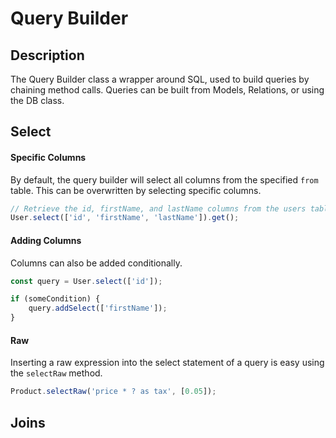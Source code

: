 # Query Builder

## Description

The Query Builder class a wrapper around SQL, used to build queries by chaining method calls. Queries can be built
from Models, Relations, or using the DB class.

## Select

#### Specific Columns

By default, the query builder will select all columns from the specified ```from``` table. This can be overwritten
by selecting specific columns.

```js
// Retrieve the id, firstName, and lastName columns from the users table
User.select(['id', 'firstName', 'lastName']).get();
```

#### Adding Columns

Columns can also be added conditionally.

```js
const query = User.select(['id']);

if (someCondition) {
    query.addSelect(['firstName']);
}
```

#### Raw

Inserting a raw expression into the select statement of a query is easy using the ```selectRaw``` method.

```js
Product.selectRaw('price * ? as tax', [0.05]);
```

## Joins
